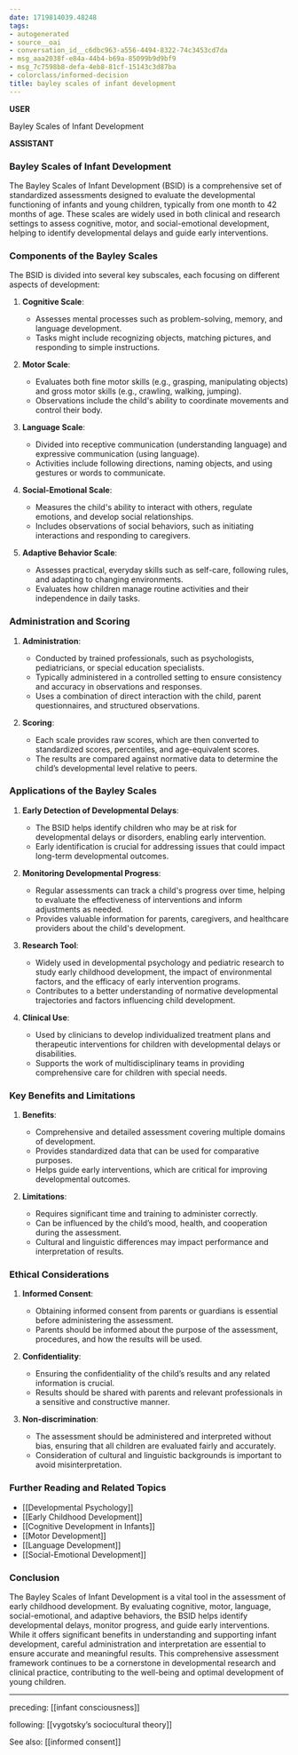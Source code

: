 ```yaml
---
date: 1719814039.48248
tags:
- autogenerated
- source__oai
- conversation_id__c6dbc963-a556-4494-8322-74c3453cd7da
- msg_aaa2038f-e84a-44b4-b69a-85099b9d9bf9
- msg_7c7598b8-defa-4eb8-81cf-15143c3d87ba
- colorclass/informed-decision
title: bayley scales of infant development
---
```


**USER**

Bayley Scales of Infant Development


**ASSISTANT**

### Bayley Scales of Infant Development

The Bayley Scales of Infant Development (BSID) is a comprehensive set of standardized assessments designed to evaluate the developmental functioning of infants and young children, typically from one month to 42 months of age. These scales are widely used in both clinical and research settings to assess cognitive, motor, and social-emotional development, helping to identify developmental delays and guide early interventions.

### Components of the Bayley Scales

The BSID is divided into several key subscales, each focusing on different aspects of development:

1. **Cognitive Scale**:
   - Assesses mental processes such as problem-solving, memory, and language development.
   - Tasks might include recognizing objects, matching pictures, and responding to simple instructions.

2. **Motor Scale**:
   - Evaluates both fine motor skills (e.g., grasping, manipulating objects) and gross motor skills (e.g., crawling, walking, jumping).
   - Observations include the child's ability to coordinate movements and control their body.

3. **Language Scale**:
   - Divided into receptive communication (understanding language) and expressive communication (using language).
   - Activities include following directions, naming objects, and using gestures or words to communicate.

4. **Social-Emotional Scale**:
   - Measures the child's ability to interact with others, regulate emotions, and develop social relationships.
   - Includes observations of social behaviors, such as initiating interactions and responding to caregivers.

5. **Adaptive Behavior Scale**:
   - Assesses practical, everyday skills such as self-care, following rules, and adapting to changing environments.
   - Evaluates how children manage routine activities and their independence in daily tasks.

### Administration and Scoring

1. **Administration**:
   - Conducted by trained professionals, such as psychologists, pediatricians, or special education specialists.
   - Typically administered in a controlled setting to ensure consistency and accuracy in observations and responses.
   - Uses a combination of direct interaction with the child, parent questionnaires, and structured observations.

2. **Scoring**:
   - Each scale provides raw scores, which are then converted to standardized scores, percentiles, and age-equivalent scores.
   - The results are compared against normative data to determine the child’s developmental level relative to peers.

### Applications of the Bayley Scales

1. **Early Detection of Developmental Delays**:
   - The BSID helps identify children who may be at risk for developmental delays or disorders, enabling early intervention.
   - Early identification is crucial for addressing issues that could impact long-term developmental outcomes.

2. **Monitoring Developmental Progress**:
   - Regular assessments can track a child's progress over time, helping to evaluate the effectiveness of interventions and inform adjustments as needed.
   - Provides valuable information for parents, caregivers, and healthcare providers about the child's development.

3. **Research Tool**:
   - Widely used in developmental psychology and pediatric research to study early childhood development, the impact of environmental factors, and the efficacy of early intervention programs.
   - Contributes to a better understanding of normative developmental trajectories and factors influencing child development.

4. **Clinical Use**:
   - Used by clinicians to develop individualized treatment plans and therapeutic interventions for children with developmental delays or disabilities.
   - Supports the work of multidisciplinary teams in providing comprehensive care for children with special needs.

### Key Benefits and Limitations

1. **Benefits**:
   - Comprehensive and detailed assessment covering multiple domains of development.
   - Provides standardized data that can be used for comparative purposes.
   - Helps guide early interventions, which are critical for improving developmental outcomes.

2. **Limitations**:
   - Requires significant time and training to administer correctly.
   - Can be influenced by the child’s mood, health, and cooperation during the assessment.
   - Cultural and linguistic differences may impact performance and interpretation of results.

### Ethical Considerations

1. **Informed Consent**:
   - Obtaining informed consent from parents or guardians is essential before administering the assessment.
   - Parents should be informed about the purpose of the assessment, procedures, and how the results will be used.

2. **Confidentiality**:
   - Ensuring the confidentiality of the child’s results and any related information is crucial.
   - Results should be shared with parents and relevant professionals in a sensitive and constructive manner.

3. **Non-discrimination**:
   - The assessment should be administered and interpreted without bias, ensuring that all children are evaluated fairly and accurately.
   - Consideration of cultural and linguistic backgrounds is important to avoid misinterpretation.

### Further Reading and Related Topics

- [[Developmental Psychology]]
- [[Early Childhood Development]]
- [[Cognitive Development in Infants]]
- [[Motor Development]]
- [[Language Development]]
- [[Social-Emotional Development]]

### Conclusion

The Bayley Scales of Infant Development is a vital tool in the assessment of early childhood development. By evaluating cognitive, motor, language, social-emotional, and adaptive behaviors, the BSID helps identify developmental delays, monitor progress, and guide early interventions. While it offers significant benefits in understanding and supporting infant development, careful administration and interpretation are essential to ensure accurate and meaningful results. This comprehensive assessment framework continues to be a cornerstone in developmental research and clinical practice, contributing to the well-being and optimal development of young children.


---

preceding: [[infant consciousness]]  


following: [[vygotsky’s sociocultural theory]]

See also: [[informed consent]]
